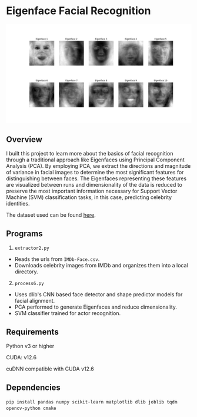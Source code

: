 # Eigenface Facial Recognition

![Eigenfaces](./Figure_1.png)

## Overview

I built this project to learn more about the basics of facial recognition through a traditional approach like Eigenfaces using Principal Component Analysis (PCA). By employing PCA, we extract the directions and magnitude of variance in facial images to determine the most significant features for distinguishing between faces. The Eigenfaces representing these features are visualized between runs and dimensionality of the data is reduced to preserve the most important information necessary for Support Vector Machine (SVM) classification tasks, in this case, predicting celebrity identities.

The dataset used can be found [here](https://github.com/fwang91/IMDb-Face?tab=readme-ov-file#data-download).

## Programs

1. `extractor2.py`

- Reads the urls from `IMDb-Face.csv`.
- Downloads celebrity images from IMDb and organizes them into a local directory.

2. `process6.py`

- Uses dlib's CNN based face detector and shape predictor models for facial alignment.
- PCA performed to generate Eigenfaces and reduce dimensionality.
- SVM classifier trained for actor recognition.

## Requirements

Python v3 or higher

CUDA: v12.6

cuDNN compatible with CUDA v12.6

## Dependencies

`pip install pandas numpy scikit-learn matplotlib dlib joblib tqdm opencv-python cmake`
